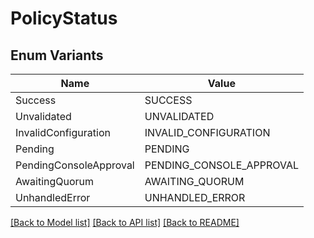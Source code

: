 # PolicyStatus

## Enum Variants

| Name | Value |
|---- | -----|
| Success | SUCCESS |
| Unvalidated | UNVALIDATED |
| InvalidConfiguration | INVALID_CONFIGURATION |
| Pending | PENDING |
| PendingConsoleApproval | PENDING_CONSOLE_APPROVAL |
| AwaitingQuorum | AWAITING_QUORUM |
| UnhandledError | UNHANDLED_ERROR |


[[Back to Model list]](../README.md#documentation-for-models) [[Back to API list]](../README.md#documentation-for-api-endpoints) [[Back to README]](../README.md)



